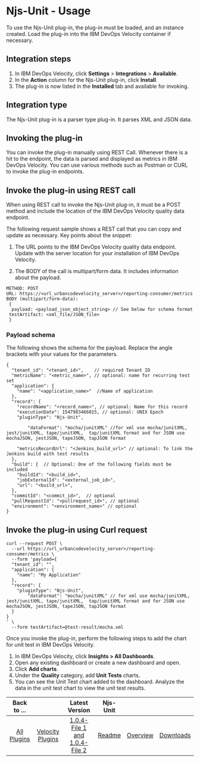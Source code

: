 
# Njs-Unit - Usage

To use the Njs-Unit plug-in, the plug-in must be loaded, and an instance created. Load the plug-in into the IBM DevOps Velocity container if necessary.

## Integration steps 

  1. In IBM DevOps Velocity, click **Settings** > **Integrations** > **Available**.
  2. In the **Action** column for the Njs-Unit plug-in, click **Install**. 
  3. The plug-in is now listed in the **Installed** tab and available for invoking. 

## Integration type

The Njs-Unit plug-in is a parser type plug-in. It parses XML and JSON data.

## Invoking the plug-in 

You can invoke the plug-in manually using REST Call. Whenever there is a hit to the endpoint, the data is parsed and displayed as metrics in IBM DevOps Velocity. You can use various methods such as Postman or CURL to invoke the plug-in endpoints.

## Invoke the plug-in using REST call 

When using REST call to invoke the Njs-Unit plug-in, it must be a POST method and include the location of the IBM DevOps Velocity quality data endpoint. 

The following request sample shows a REST call that you can copy and update as necessary. Key points about the snippet: 

  1. The URL points to the IBM DevOps Velocity quality data endpoint. Update with the server location for your installation of IBM DevOps Velocity. 

  2. The BODY of the call is multipart/form data. It includes information about the payload.

```
METHOD: POST  
URL: https://<url_urbancodevelocity_server>/reporting-consumer/metrics  
BODY (multipart/form-data): 
 { 
  payload: <payload_json_object_string> // See below for schema format 
 testArtifact: <xml_file/JSON_file> 
 }
```

### Payload schema 

The following shows the schema for the payload. Replace the angle brackets with your values for the parameters.

```
{ 
  "tenant_id": "<tenant_id>",    // required Tenant ID 
  "metricName": "<metric_name>", // optional: name for recurring test set 
  "application": { 
    "name": "<application_name>"  //Name of application 
  }, 
  "record": { 
    "recordName": "<record_name>", // optional: Name for this record 
    "executionDate": 1547983466015, // optional: UNIX Epoch 
    "pluginType": "Njs-Unit", 

        "dataFormat": "mocha/junitXML" //for xml use mocha/junitXML, jest/junitXML, tape/junitXML,  tap/junitXML format and for JSON use mochaJSON, jestJSON, tapeJSON, tapJSON format 

    "metricsRecordUrl": "<Jenkins_build_url>" // optional: To link the Jenkins build with test results 
  }, 
  "build": {  // Optional: One of the following fields must be included  
    "buildId": "<build_id>", 
    "jobExternalId": "<external_job_id>", 
    "url": "<build_url>", 
  }, 
  "commitId": "<commit_id>",  // optional 
  "pullRequestId": "<pullrequest_id>", // optional 
  "environment": "<environment_name>" // optional 
} 
```

## Invoke the plug-in using Curl request 

```
curl --request POST \
  --url https://url_urbancodevelocity_server>/reporting-consumer/metrics \
  --form 'payload={
  "tenant_id": "",
  "application": {
    "name": "My Application"
  },
  "record": {
    "pluginType": "Njs-Unit",
        "dataFormat": "mocha/junitXML" // for xml use mocha/junitXML, jest/junitXML, tape/junitXML,  tap/junitXML format and for JSON use mochaJSON, jestJSON, tapeJSON, tapJSON format
  }
}
' \
  --form testArtifact=@test-result/mocha.xml
```

Once you invoke the plug-in, perform the following steps to add the chart for unit test in IBM DevOps Velocity. 

  1. In IBM DevOps Velocity, click **Insights > All Dashboards**.
  2. Open any existing dashboard or create a new dashboard and open. 
  3. Click **Add charts**.
  4. Under the **Quality** category, add **Unit Tests** charts.
  5. You can see the Unit Test chart added to the dashboard. Analyze the data in the unit test chart to view the unit test results.


|Back to ...||Latest Version|Njs-Unit |||
| :---: | :---: | :---: | :---: | :---: | :---: |
|[All Plugins](../../index.md)|[Velocity Plugins](../README.md)|[1.0.4-File 1 ](https://raw.githubusercontent.com/UrbanCode/IBM-UCV-PLUGINS/main/files/ucv-ext-njs-unit/ucv-ext-njs-unit%3A1.0.4.tar.7z.001)[and 1.0.4-File 2](https://raw.githubusercontent.com/UrbanCode/IBM-UCV-PLUGINS/main/files/ucv-ext-njs-unit/ucv-ext-njs-unit%3A1.0.4.tar.7z.002)|[Readme](README.md)|[Overview](overview.md)|[Downloads](downloads.md)|
